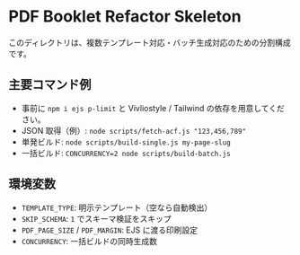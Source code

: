 # PDF Booklet Refactor Skeleton

このディレクトリは、複数テンプレート対応・バッチ生成対応のための分割構成です。

## 主要コマンド例
- 事前に `npm i ejs p-limit` と Vivliostyle / Tailwind の依存を用意してください。
- JSON 取得（例）: `node scripts/fetch-acf.js "123,456,789"`
- 単発ビルド: `node scripts/build-single.js my-page-slug`
- 一括ビルド: `CONCURRENCY=2 node scripts/build-batch.js`

## 環境変数
- `TEMPLATE_TYPE`: 明示テンプレート（空なら自動検出）
- `SKIP_SCHEMA`: `1` でスキーマ検証をスキップ
- `PDF_PAGE_SIZE` / `PDF_MARGIN`: EJS に渡る印刷設定
- `CONCURRENCY`: 一括ビルドの同時生成数

